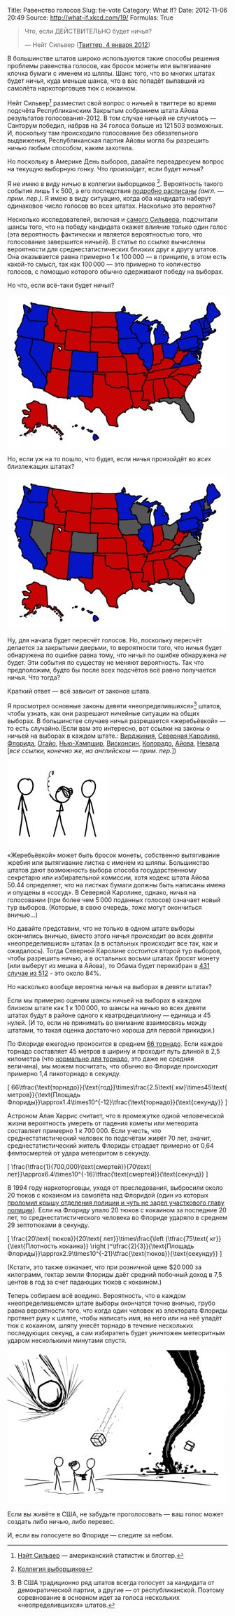 Title: Равенство голосов
Slug: tie-vote
Category: What If?
Date: 2012-11-06 20:49
Source: http://what-if.xkcd.com/19/
Formulas: True

> Что, если ДЕЙСТВИТЕЛЬНО будет ничья?
> 
> — Нейт Сильвер ([Твиттер, 4 января 2012](https://twitter.com/fivethirtyeight/status/154434288287363072))

В большинстве штатов широко используются такие способы решения проблемы равенства голосов, как бросок монеты или вытягивание клочка бумаги с именем из шляпы. Шанс того, что во многих штатах будет ничья, куда меньше шанса, что в вас попадёт выпавший из самолёта наркоторговцев тюк с кокаином.

Нейт Сильвер[^1] разместил свой вопрос о ничьей в твиттере во время подсчёта Республиканским Закрытым собранием штата Айова результатов голосования-2012. В том случае ничьей не случилось — Санторум победил, набрав на 34 голоса больше из 121&thinsp;503 возможных. И, поскольку там происходило голосование без обязательного выдвижения, Республиканская партия Айовы могла бы разрешить ничью любым способом, каким захотела.

Но поскольку в Америке День выборов, давайте переадресуем вопрос на текущую выборную гонку. Что _произойдет_, если будет ничья?

Я не имею в виду ничью в коллегии выборщиков [^2]. Вероятность такого события лишь 1 к 500, а его последствия [подробно расписаны](http://blog.constitutioncenter.org/2012/11/an-electoral-college-tie-explained/) _(англ. — прим. пер.)_. Я имею в виду ситуацию, когда оба кандидата наберут одинаковое число голосов во всех штатах. Насколько это вероятно?

Несколько исследователей, включая и [самого Сильвера](http://www.stat.columbia.edu/~gelman/research/published/probdecisive2.pdf), подсчитали шансы того, что на победу кандидата окажет влияние только один голос (эта вероятность фактически и является вероятностью того, что голосование завершится ничьей). В статье по ссылке вычислены вероятности для среднестатистических близких друг к другу штатов. Она оказывается равна примерно 1 к 100&thinsp;000 — в принципе, в этом есть какой-то смысл, так как 100&thinsp;000 — это примерно то количество голосов, с помощью которого обычно одерживают победу на выборах.

Но что, если всё-таки будет ничья?

![карта, на которой показана ничья во Флориде и все остальные штаты так, как предсказывает Нейт Сильвер](/uploads/019-tie-vote/tie_map.png)

Но, если уж на то пошло, что будет, если ничья произойдёт во _всех_ близлежащих штатах?

![карта, на которой показано, как во всех прилегающих штатах обнаружена ничья](/uploads/019-tie-vote/tie_map_all.png)

Ну, для начала будет пересчёт голосов. Но, поскольку пересчёт делается за закрытыми дверьми, то вероятности того, что ничья будет обнаружена по ошибке равна тому, что ничья по ошибке обнаружена _не_ будет. Эти события по существу не меняют вероятность. Так что предположим, будто бы после всех подсчётов всё равно получается ничья. Что тогда?

Краткий ответ — всё зависит от законов штата.

Я просмотрел основные законы девяти «неопределившихся»[^3] штатов, чтобы узнать, как они разрешают ничейные ситуации на общих выборах. В большинстве случаев ничья разрешается «жеребьёвкой» — то есть случайно.(Если вам это интересно, вот ссылки на законы о ничьей на выборах в каждом штате.: [Вирджиния](http://leg1.state.va.us/cgi-bin/legp504.exe?000+cod+24.2-674), [Северная Каролина](http://law.onecle.com/north-carolina/163-elections-and-election-laws/163-182.8.html), [Флорида](http://election.dos.state.fl.us/publications/pdf/2012/2012_Election_Laws.pdf), [Огайо](http://codes.ohio.gov/orc/3505.33), [Нью-Хэмпшир](http://www.gencourt.state.nh.us/rsa/html/lxiii/667/667-17.htm), [Висконсин](http://docs.legis.wi.gov/statutes/statutes/5/I/01), [Колорадо](http://www.state.co.us/gov_dir/leg_dir/olls/sl1999/sl_154.htm), [Айова](http://search.legis.state.ia.us/nxt/gateway.dll/ic/1/13/2174/2175/2582/2629?f=templates$fn=document-frameset.htm$q=[field%2050.44]$x=Advanced), [Невада](http://www.leg.state.nv.us/NRS/NRS-293.html#NRS293Sec400) [_все ссылки, конечно же, на английском — прим. пер._])

![государственный секретарь подбрасывает монету](/uploads/019-tie-vote/tie_coin_toss.png)

«Жеребьёвкой» может быть бросок монеты, собственно вытягивание жребия или вытягивание листка с именем из шляпы. Большинство штатов дают возможность выбора способа государственному секретарю или избирательной комиссии, хотя кодекс штата Айова 50.44 определяет, что на листках бумаги должны быть написаны имена и опущены в «сосуд». В Северной Каролине, однако, ничья на голосовании (при более чем 5&thinsp;000 поданных голосов) означает новый тур выборов. (Которые, в свою очередь, _тоже_ могут окончиться вничью…)

Но давайте представим, что не только в одном штате выборы окончились вничью, вместо этого ничья происходит во всех _девяти_ «неопределившися» штатах (а в остальных происходит все так, как и ожидалось). Тогда Северной Каролине состоится второй тур выборов, чтобы разрешить ничью, а в остальных восьми штатах бросят монету (или выберут из мешка в Айова), то Обама будет переизбран в [431 случае из 512](http://www.nytimes.com/interactive/2012/11/02/us/politics/paths-to-the-white-house.html) - это около 84%.

Но насколько вообще вероятна ничья на выборах в девяти штатах?

Если мы примерно оценим шансы ничьей на выборах в каждом близком штате как 1 к 100&thinsp;000, то шансы на ничью во всех девяти штатах будут в районе одного к кватродециллиону — единица и 45 нулей. (И то, если не принимать во внимание взаимосвязь между штатами, то такая оценка достаточно хороша для первой прикидки.)

По Флориде ежегодно проносится в среднем [66 торнадо](http://www1.ncdc.noaa.gov/pub/data/cmb/images/tornado/clim/ann-avg-torn1991-2010.gif). Если каждое торнадо составляет 45 метров в ширину и проходит путь длиной в 2,5 километра (что [нормально для торнадо](http://www.crh.noaa.gov/lmk/soo/docu/tornado_faq.php), это даже не средняя величина), мы можем посчитать, что обычно во Флориде происходит примерно 1,4 пикоторнадо в секунду.

\[ 66\tfrac{\text{торнадо}}{\text{год}}\times\frac{2.5\text{ км}\times45\text{ метров}}{\text{Площадь Флориды}}\approx1.4\times10^{-12}\tfrac{\text{торнадо}}{\text{секунду}} \]

Астроном Алан Харрис считает, что в промежутке одной человеческой жизни вероятность умереть от падения кометы или метеорита составляет примерно 1 к 700&thinsp;000. Если учесть, что среднестатистический человек по подсчётам живёт 70 лет, значит, среднестатистический житель Флориды страдает примерно от 0,64 фемтосмертей от удара метеоритом в секунду.

\[ \frac{\tfrac{1}{700,000}\text{смертей}}{70\text{ лет}}\approx6.4\times10^{-16}\tfrac{\text{смертей}}{\text{секунд}} \]

В 1994 году наркоторговцы, уходя от преследования, выбросили около 20 тюков с кокаином из самолёта над Флоридой (один из которых [проломил крышу отделения полиции и чуть не задел участкового главу полиции](http://www.deseretnews.com/article/392575/ONLY-IN-FLORIDA-DOES-COCAINE-DROP-FROM-SKY.html?pg=all)). Если на Флориду упало 20 тюков с кокаином за последние 20 лет, то среднестатистического человека во Флориде ударяло в среднем 29 зептотюками в секунду.

\[ \frac{20\text{ тюков}}{20\text{ лет}}\times\frac{\left (\tfrac{75\text{ кг}}{\text{Плотность кокаина}} \right )^\tfrac{2}{3}}{\text{Площадь Флориды}}\approx2.9\times10^{-21}\tfrac{\text{тюков}}{\text{секунду}} \]

(Кстати, это также означает, что при розничной цене $20&thinsp;000 за килограмм, гектар земли Флориды даёт средний побочный доход в 7,5 центов в год за счет падающих тюков с кокаином.)

Теперь собираем всё воедино. Вероятность, что в каждом «неопределившемся» штате выборы окончатся точно вничью, грубо равна вероятности того, что когда один человек из электората Флориды протянет руку к шляпе, чтобы написать имя, на него или на неё упадёт тюк с кокаином, шляпу унесёт торнадо в течение нескольких последующих секунд, а сам избиратель будет уничтожен метеоритным ударом несколькими минутами спустя.

![это всё ещё более вероятно, чем победа Рона Пола](/uploads/019-tie-vote/tie_catastrophe.png)

Если вы живёте в США, не забудьте проголосовать — ваш голос может создать либо ничью, либо перевес.

И, если вы голосуете во Флориде — следите за небом.

[^1]: [Нэйт Сильвер](http://en.wikipedia.org/wiki/Nate_Silver) — американский статистик и блоггер.
[^2]: [Коллегия выборщиков](http://ru.wikipedia.org/wiki/Коллегия_выборщиков_(США))
[^3]: В США традиционно ряд штатов всегда голосует за кандидата от демократической партии, а другие — от республиканской. Поэтому соревнование в основном идет за голоса нескольких «неопределившихся» штатов.
